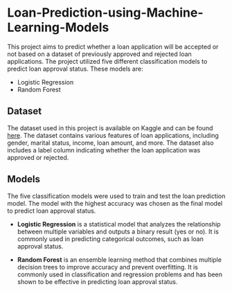 # Loan-Prediction-using-Machine-Learning-Models

This project aims to predict whether a loan application will be accepted or not based on a dataset of previously approved and rejected loan applications. The project utilized five different classification models to predict loan approval status. These models are:

- Logistic Regression
- Random Forest

## Dataset

The dataset used in this project is available on Kaggle and can be found [here](https://www.kaggle.com/datasets/burak3ergun/loan-data-set). The dataset contains various features of loan applications, including gender, marital status, income, loan amount, and more. The dataset also includes a label column indicating whether the loan application was approved or rejected.

## Models

The five classification models were used to train and test the loan prediction model. The model with the highest accuracy was chosen as the final model to predict loan approval status.

- **Logistic Regression** is a statistical model that analyzes the relationship between multiple variables and outputs a binary result (yes or no). It is commonly used in predicting categorical outcomes, such as loan approval status.

- **Random Forest** is an ensemble learning method that combines multiple decision trees to improve accuracy and prevent overfitting. It is commonly used in classification and regression problems and has been shown to be effective in predicting loan approval status.
